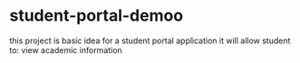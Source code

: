 # student-portal-demoo
this project is basic idea for a student portal application
it will allow student to:
view academic information
